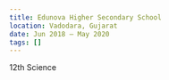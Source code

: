 ```yaml
---
title: Edunova Higher Secondary School
location: Vadodara, Gujarat
date: Jun 2018 – May 2020
tags: []
---
```


12th Science
